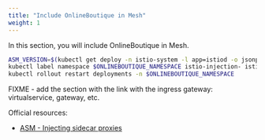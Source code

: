```yaml
---
title: "Include OnlineBoutique in Mesh"
weight: 1
---
```

In this section, you will include OnlineBoutique in Mesh.

```Bash
ASM_VERSION=$(kubectl get deploy -n istio-system -l app=istiod -o jsonpath={.items[*].metadata.labels.'istio\.io\/rev'}'{"\n"}')
kubectl label namespace $ONLINEBOUTIQUE_NAMESPACE istio-injection- istio.io/rev=$ASM_VERSION --overwrite
kubectl rollout restart deployments -n $ONLINEBOUTIQUE_NAMESPACE
```

FIXME - add the section with the link with the ingress gateway: virtualservice, gateway, etc.

Official resources:
- [ASM - Injecting sidecar proxies](https://cloud.google.com/service-mesh/docs/proxy-injection)